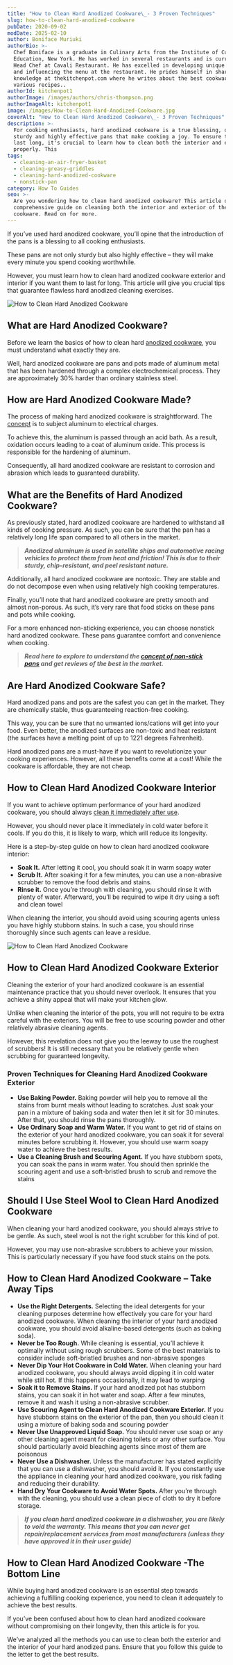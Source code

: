 ```yaml
---
title: "How to Clean Hard Anodized Cookware\_- 3 Proven Techniques"
slug: how-to-clean-hard-anodized-cookware
pubDate: 2020-09-02
modDate: 2025-02-10
author: Boniface Muriuki
authorBio: >-
  Chef Boniface is a graduate in Culinary Arts from the Institute of Culinary
  Education, New York. He has worked in several restaurants and is currently the
  Head Chef at Cavali Restaurant. He has excelled in developing unique recipes
  and influencing the menu at the restaurant. He prides himself in sharing his
  knowledge at thekitchenpot.com where he writes about the best cookware for
  various recipes..
authorId: kitchenpot1
authorImage: /images/authors/chris-thompson.png
authorImageAlt: kitchenpot1
image: /images/How-to-Clean-Hard-Anodized-Cookware.jpg
coverAlt: "How to Clean Hard Anodized Cookware\_- 3 Proven Techniques"
description: >-
  For cooking enthusiasts, hard anodized cookware is a true blessing, offering
  sturdy and highly effective pans that make cooking a joy. To ensure these pans
  last long, it's crucial to learn how to clean both the interior and exterior
  properly. This
tags:
  - cleaning-an-air-fryer-basket
  - cleaning-greasy-griddles
  - cleaning-hard-anodized-cookware
  - nonstick-pan
category: How To Guides
seo: >-
  Are you wondering how to clean hard anodized cookware? This article offers a
  comprehensive guide on cleaning both the interior and exterior of the
  cookware. Read on for more.
---
```


If you’ve used hard anodized cookware, you’ll opine that the introduction of the pans is a blessing to all cooking enthusiasts. 

These pans are not only sturdy but also highly effective – they will make every minute you spend cooking worthwhile. 

However, you must learn how to clean hard anodized cookware exterior and interior if you want them to last for long. This article will give you crucial tips that guarantee flawless hard anodized cleaning exercises. 

![How to Clean Hard Anodized Cookware](images/portablegasgrill.jpg)

## What are Hard Anodized Cookware?

Before we learn the basics of how to clean hard [anodized cookware](https://en.wikipedia.org/wiki/Anodizing), you must understand what exactly they are. 

Well, hard anodized cookware are pans and pots made of aluminum metal that has been hardened through a complex electrochemical process. They are approximately 30% harder than ordinary stainless steel. 

## How are Hard Anodized Cookware Made?

The process of making hard anodized cookware is straightforward. The [concept](https://patents.google.com/patent/US9139926B2/en) is to subject aluminum to electrical charges. 

To achieve this, the aluminum is passed through an acid bath. As a result, oxidation occurs leading to a coat of aluminum oxide. This process is responsible for the hardening of aluminum.

Consequently, all hard anodized cookware are resistant to corrosion and abrasion which leads to guaranteed durability. 

## What are the Benefits of Hard Anodized Cookware?

As previously stated, hard anodized cookware are hardened to withstand all kinds of cooking pressure. As such, you can be sure that the pan has a relatively long life span compared to all others in the market. 

> ***Anodized aluminum is used in satellite ships and automotive racing vehicles to protect them from heat and friction! This is due to their sturdy, chip-resistant, and peel resistant nature.***

Additionally, all hard anodized cookware are nontoxic. They are stable and do not decompose even when using relatively high cooking temperatures. 

Finally, you’ll note that hard anodized cookware are pretty smooth and almost non-porous. As such, it’s very rare that food sticks on these pans and pots while cooking. 

For a more enhanced non-sticking experience, you can choose nonstick hard anodized cookware. These pans guarantee comfort and convenience when cooking. 

> ***Read here to explore to understand the [concept of non-stick pans](https://thekitchenpot.com/blog/best-nonstick-pans-with-buying-guide//) and get reviews of the best in the market.***

## Are Hard Anodized Cookware Safe?

Hard anodized pans and pots are the safest you can get in the market. They are chemically stable, thus guaranteeing reaction-free cooking. 

This way, you can be sure that no unwanted ions/cations will get into your food. Even better, the anodized surfaces are non-toxic and heat resistant (the surfaces have a melting point of up to 1221 degrees Fahrenheit).

Hard anodized pans are a must-have if you want to revolutionize your cooking experiences. However, all these benefits come at a cost! While the cookware is affordable, they are not cheap. 

## How to Clean Hard Anodized Cookware Interior

If you want to achieve optimum performance of your hard anodized cookware, you should always [clean it immediately after use](https://www.wikihow.com/Clean-Anodized-Cookware).

However, you should never place it immediately in cold water before it cools. If you do this, it is likely to warp, which will reduce its longevity. 

Here is a step-by-step guide on how to clean hard anodized cookware interior:

-   **Soak It.** After letting it cool, you should soak it in warm soapy water
-   **Scrub It.** After soaking it for a few minutes, you can use a non-abrasive scrubber to remove the food debris and stains.
-   **Rinse it.** Once you’re through with cleaning, you should rinse it with plenty of water. Afterward, you’ll be required to wipe it dry using a soft and clean towel

When cleaning the interior, you should avoid using scouring agents unless you have highly stubborn stains. In such a case, you should rinse thoroughly since such agents can leave a residue. 

![How to Clean Hard Anodized Cookware](images/portablegasgrill.jpg)

## How to Clean Hard Anodized Cookware Exterior

Cleaning the exterior of your hard anodized cookware is an essential maintenance practice that you should never overlook. It ensures that you achieve a shiny appeal that will make your kitchen glow.

Unlike when cleaning the interior of the pots, you will not require to be extra careful with the exteriors. You will be free to use scouring powder and other relatively abrasive cleaning agents. 

However, this revelation does not give you the leeway to use the roughest of scrubbers! It is still necessary that you be relatively gentle when scrubbing for guaranteed longevity. 

### Proven Techniques for Cleaning Hard Anodized Cookware Exterior

-   **Use Baking Powder.** Baking powder will help you to remove all the stains from burnt meals without leading to scratches. Just soak your pan in a mixture of baking soda and water then let it sit for 30 minutes. After that, you should rinse the pans thoroughly. 
-   **Use Ordinary Soap and Warm Water.** If you want to get rid of stains on the exterior of your hard anodized cookware, you can soak it for several minutes before scrubbing it. However, you should use warm soapy water to achieve the best results. 
-   **Use a Cleaning Brush and Scouring Agent.** If you have stubborn spots, you can soak the pans in warm water. You should then sprinkle the scouring agent and use a soft-bristled brush to scrub and remove the stains

## Should I Use Steel Wool to Clean Hard Anodized Cookware

When cleaning your hard anodized cookware, you should always strive to be gentle. As such, steel wool is not the right scrubber for this kind of pot.

However, you may use non-abrasive scrubbers to achieve your mission. This is particularly necessary if you have food stuck stains on the pots. 

## How to Clean Hard Anodized Cookware – Take Away Tips 

-   **Use the Right Detergents.** Selecting the ideal detergents for your cleaning purposes determine how effectively you care for your hard anodized cookware. When cleaning the interior of your hard anodized cookware, you should avoid alkaline-based detergents (such as baking soda).
-   **Never be Too Rough.** While cleaning is essential, you’ll achieve it optimally without using rough scrubbers. Some of the best materials to consider include soft-bristled brushes and non-abrasive sponges
-   **Never Dip Your Hot Cookware in Cold Water.** When cleaning your hard anodized cookware, you should always avoid dipping it in cold water while still hot. If this happens occasionally, it may lead to warping
-   **Soak it to Remove Stains.** If your hard anodized pot has stubborn stains, you can soak it in hot water and soap. After a few minutes, remove it and wash it using a non-abrasive scrubber. 
-   **Use Scouring Agent to Clean Hard Anodized Cookware Exterior.** If you have stubborn stains on the exterior of the pan, then you should clean it using a mixture of baking soda and scouring powder
-   **Never Use Unapproved Liquid Soap.** You should never use soap or any other cleaning agent meant for cleaning toilets or any other surface. You should particularly avoid bleaching agents since most of them are poisonous
-   **Never Use a Dishwasher.** Unless the manufacturer has stated explicitly that you can use a dishwasher, you should avoid it. If you constantly use the appliance in cleaning your hard anodized cookware, you risk fading and reducing their durability. 
-   **Hand Dry Your Cookware to Avoid Water Spots.** After you’re through with the cleaning, you should use a clean piece of cloth to dry it before storage.

> ***If you clean hard anodized cookware in a dishwasher, you are likely to void the warranty. This means that you can never get repair/replacement services from most manufacturers (unless they have approved it in their user guide)***

## How to Clean Hard Anodized Cookware -The Bottom Line

While buying hard anodized cookware is an essential step towards achieving a fulfilling cooking experience, you need to clean it adequately to achieve the best results.

If you’ve been confused about how to clean hard anodized cookware without compromising on their longevity, then this article is for you.

We’ve analyzed all the methods you can use to clean both the exterior and the interior of your hard anodized pans. Ensure that you follow this guide to the letter to get the best results.
